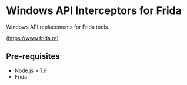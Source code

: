 # Windows API Interceptors for Frida

Windows API replacements for Frida tools.

(https://www.frida.re)

## Pre-requisites

- Node.js > 7.6
- Frida

